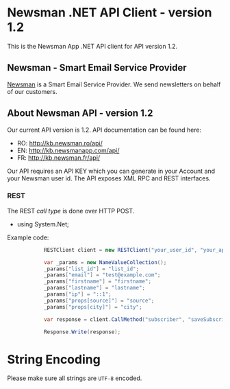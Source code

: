 # Newsman .NET API Client - version 1.2

This is the Newsman App .NET API client for API version 1.2.

## Newsman - Smart Email Service Provider

[Newsman](http://www.newsmanapp.com "Smart Email Service Provider") is a Smart Email Service Provider. 
We send newsletters on behalf of our customers.

## About Newsman API - version 1.2

Our current API version is 1.2. API documentation can be found here:

* RO: http://kb.newsman.ro/api/
* EN: http://kb.newsmanapp.com/api/
* FR: http://kb.newsman.fr/api/
 
Our API requires an API KEY which you can generate in your Account and your Newsman user id.
The API exposes XML RPC and REST interfaces.

### REST

The REST *call type* is done over HTTP POST.

* using System.Net;

Example code:

```c#
            RESTClient client = new RESTClient("your_user_id", "your_api_key");

            var _params = new NameValueCollection();
            _params["list_id"] = "list_id";
            _params["email"] = "test@example.com";
            _params["firstname"] = "firstname";
            _params["lastname"] = "lastname";
            _params["ip"] = "::1";
            _params["props[source]"] = "source";
            _params["props[city]"] = "city";

            var response = client.CallMethod("subscriber", "saveSubscribe", _params);

            Response.Write(response);
```

# String Encoding

Please make sure all strings are `UTF-8` encoded.
